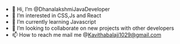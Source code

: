 - 👋 Hi, I’m @DhanalakshmiJavaDeveloper
- 👀 I’m interested in CSS,Js and React
- 🌱 I’m currently learning Javascript
- 💞️ I’m looking to collaborate on new projects with other developers
- 📫 How to reach me mail me @Kavithabalaji1029@gmail.com

<!---
DhanalakshmiJavaDeveloper/DhanalakshmiJavaDeveloper is a ✨ special ✨ repository because its `README.md` (this file) appears on your GitHub profile.
You can click the Preview link to take a look at your changes.
--->
